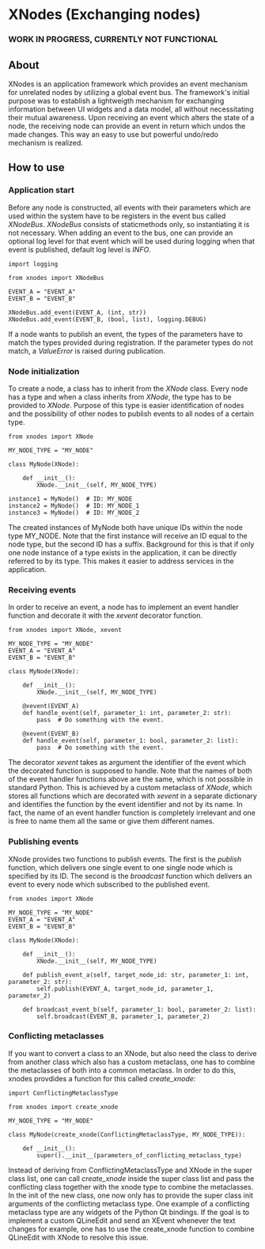 # XNodes (Exchanging nodes)

### WORK IN PROGRESS, CURRENTLY NOT FUNCTIONAL

## About

XNodes is an application framework which provides an event mechanism for unrelated nodes by utilizing a global event bus. The framework's initial purpose was to establish a lightweigth mechanism for exchanging information between UI widgets and a data model, all without necessitating their mutual awareness. Upon receiving an event which alters the state of a node, the receiving node can provide an event in return which undos the made changes. This way an easy to use but powerful undo/redo mechanism is realized.

## How to use

### Application start
Before any node is constructed, all events with their parameters which are used within the system have to be registers in the event bus called _XNodeBus_. _XNodeBus_ consists of staticmethods only, so instantiating it is not necessary. When adding an event to the bus, one can provide an optional log level for that event which will be used during logging when that event is published, default log level is _INFO_.

```
import logging

from xnodes import XNodeBus

EVENT_A = "EVENT_A"
EVENT_B = "EVENT_B"

XNodeBus.add_event(EVENT_A, (int, str))
XNodeBus.add_event(EVENT_B, (bool, list), logging.DEBUG)
```

If a node wants to publish an event, the types of the parameters have to match the types provided during registration. If the parameter types do not match, a _ValueError_ is raised during publication.

### Node initialization

To create a node, a class has to inherit from the _XNode_ class. Every node has a type and when a class inherits from _XNode_, the type has to be provided to _XNode_. Purpose of this type is easier identification of nodes and the possibility of other nodes to publish events to all nodes of a certain type.

```
from xnodes import XNode

MY_NODE_TYPE = "MY_NODE"

class MyNode(XNode):
    
    def __init__():
        XNode.__init__(self, MY_NODE_TYPE)

instance1 = MyNode()  # ID: MY_NODE
instance2 = MyNode()  # ID: MY_NODE_1
instance3 = MyNode()  # ID: MY_NODE_2
```

The created instances of MyNode both have unique IDs within the node type MY_NODE. Note that the first instance will receive an ID equal to the node type, but the second ID has a suffix. Background for this is that if only one node instance of a type exists in the application, it can be directly referred to by its type. This makes it easier to address services in the application.

### Receiving events

In order to receive an event, a node has to implement an event handler function and decorate it with the _xevent_ decorator function.

```
from xnodes import XNode, xevent

MY_NODE_TYPE = "MY_NODE"
EVENT_A = "EVENT_A"
EVENT_B = "EVENT_B"

class MyNode(XNode):
    
    def __init__():
        XNode.__init__(self, MY_NODE_TYPE)
    
    @xevent(EVENT_A)
    def handle_event(self, parameter_1: int, parameter_2: str):
        pass  # Do something with the event.
    
    @xevent(EVENT_B)
    def handle_event(self, parameter_1: bool, parameter_2: list):
        pass  # Do something with the event.
```

The decorator _xevent_ takes as argument the identifier of the event which the decorated function is supposed to handle. Note that the names of both of the event handler functions above are the same, which is not possible in standard Python. This is achieved by a custom metaclass of _XNode_, which stores all functions which are decorated with _xevent_ in a separate dictionary and identifies the function by the event identifier and not by its name. In fact, the name of an event handler function is completely irrelevant and one is free to name them all the same or give them different names.

### Publishing events

XNode provides two functions to publish events. The first is the _publish_ function, which delivers one single event to one single node which is specified by its ID. The second is the _broadcast_ function which delivers an event to every node which subscribed to the published event.

```
from xnodes import XNode

MY_NODE_TYPE = "MY_NODE"
EVENT_A = "EVENT_A"
EVENT_B = "EVENT_B"

class MyNode(XNode):
    
    def __init__():
        XNode.__init__(self, MY_NODE_TYPE)
    
    def publish_event_a(self, target_node_id: str, parameter_1: int, parameter_2: str):
        self.publish(EVENT_A, target_node_id, parameter_1, parameter_2)
    
    def broadcast_event_b(self, parameter_1: bool, parameter_2: list):
        self.broadcast(EVENT_B, parameter_1, parameter_2)
```

### Conflicting metaclasses

If you want to convert a class to an XNode, but also need the class to derive from another class which also has a custom metaclass, one has to combine the metaclasses of both into a common metaclass. In order to do this, xnodes provdides a function for this called _create_xnode_:

```
import ConflictingMetaclassType

from xnodes import create_xnode

MY_NODE_TYPE = "MY_NODE"

class MyNode(create_xnode(ConflictingMetaclassType, MY_NODE_TYPE)):
    
    def __init__():
        super().__init__(parameters_of_conflicting_metaclass_type)
```

Instead of deriving from ConflictingMetaclassType and XNode in the super class list, one can call _create_xnode_ inside the super class list and pass the conflicting class together with the xnode type to combine the metaclasses. In the init of the new class, one now only has to provide the super class init arguments of the conflicting metaclass type.
One example of a conflicting metaclass type are any widgets of the Python Qt bindings. If the goal is to implement a custom QLineEdit and send an XEvent whenever the text changes for example, one has to use the create_xnode function to combine QLineEdit with XNode to resolve this issue.
